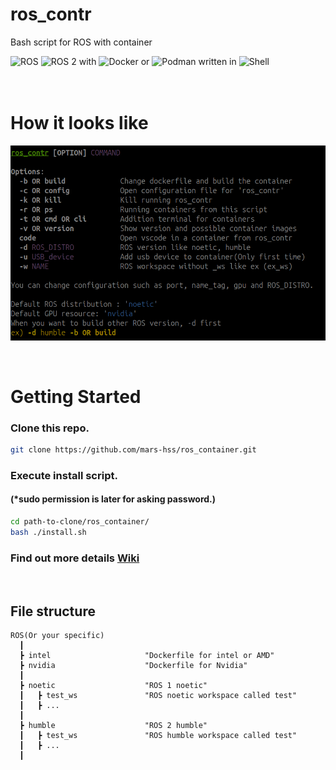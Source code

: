 # ros_contr
Bash script for ROS with container

![ROS](https://img.shields.io/badge/ROS-22314E?style=for-the-badge&logo=ROS&logoColor=white) ![ROS 2](https://img.shields.io/badge/ROS_2-22314E?style=for-the-badge&logo=ROS&logoColor=white) with ![Docker](https://img.shields.io/badge/docker-%230db7ed.svg?style=for-the-badge&logo=docker&logoColor=white) or ![Podman](https://img.shields.io/badge/-Podman-892CA0?style=for-the-badge&logo=podman&logoColor=white) written in ![Shell](https://img.shields.io/badge/Shell-121011?style=for-the-badge&logo=gnu-bash&logoColor=white)
<br/>
<br/>
<br/>

# How it looks like
![](media/ros_contr_help.png)

<br/>

# Getting Started
### Clone this repo.
```bash
git clone https://github.com/mars-hss/ros_container.git
```
### Execute install script.
#### (*sudo permission is later for asking password.)
```bash
cd path-to-clone/ros_container/
bash ./install.sh
```

### Find out more details [Wiki](https://github.com/mars-hss/ros_container/wiki)

<br/>

## File structure
```
ROS(Or your specific)
  ┃
  ┣ intel                     "Dockerfile for intel or AMD"
  ┣ nvidia                    "Dockerfile for Nvidia"
  ┃  
  ┣ noetic                    "ROS 1 noetic"
  ┃   ┣ test_ws               "ROS noetic workspace called test"
  ┃   ┣ ...
  ┃
  ┣ humble                    "ROS 2 humble"
  ┃   ┣ test_ws               "ROS humble workspace called test"
  ┃   ┣ ...
  ┃
```
